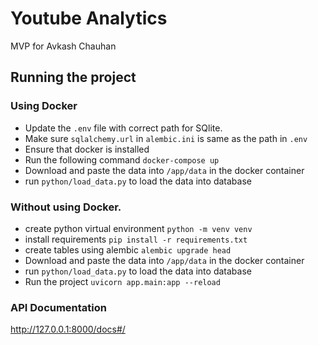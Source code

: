 # Youtube Analytics

MVP for Avkash Chauhan

## Running the project

### Using Docker

* Update the `.env` file with correct path for SQlite.
* Make sure `sqlalchemy.url` in `alembic.ini` is same as the path in `.env`
* Ensure that docker is installed
* Run the following command `docker-compose up`
* Download and paste the data into `/app/data` in the docker container
* run `python/load_data.py` to load the data into database

### Without using Docker.
* create python virtual environment
`python -m venv venv`
* install requirements
`pip install -r requirements.txt`
* create tables using alembic
`alembic upgrade head` 
* Download and paste the data into `/app/data` in the docker container
* run `python/load_data.py` to load the data into database
* Run the project `uvicorn app.main:app --reload`


### API Documentation

http://127.0.0.1:8000/docs#/







